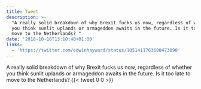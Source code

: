 ```yaml
---
title: Tweet
description: >-
  "A really solid breakdown of why Brexit fucks us now, regardless of whether
  you think sunlit uplands or armageddon awaits in the future. Is it too late to
  move to the Netherlands? "
date: '2018-10-16T13:10:48+01:00'
links:
  - 'https://twitter.com/edwinhayward/status/1051411763680473090'
---
```

A really solid breakdown of why Brexit fucks us now, regardless of whether you think sunlit uplands or armageddon awaits in the future. Is it too late to move to the Netherlands? 
      {{< tweet 0 0 >}}
    
